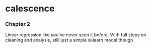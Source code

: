 # calescence

### Chapter 2
Linear regression like you've never seen it before. With full steps on cleaning and analysis, still just a simple sklearn model though 
